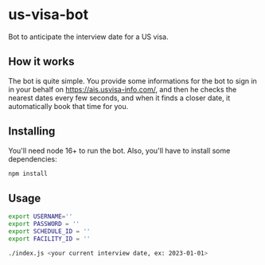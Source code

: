 # us-visa-bot
Bot to anticipate the interview date for a US visa.

## How it works

The bot is quite simple. You provide some informations for the bot to sign in in your behalf on https://ais.usvisa-info.com/, and then
he checks the nearest dates every few seconds, and when it finds a closer date, it automatically book that time for you.

## Installing

You'll need node 16+ to run the bot. Also, you'll have to install some dependencies:

```sh
npm install
```

## Usage

```sh
export USERNAME=''
export PASSWORD = ''
export SCHEDULE_ID = ''
export FACILITY_ID = ''

./index.js <your current interview date, ex: 2023-01-01>
```

